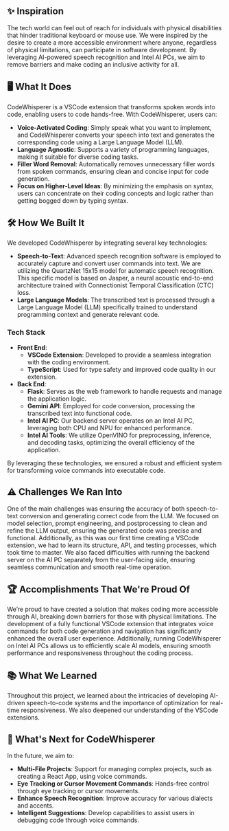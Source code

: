 ## ✨ Inspiration  
The tech world can feel out of reach for individuals with physical disabilities that hinder traditional keyboard or mouse use. We were inspired by the desire to create a more accessible environment where anyone, regardless of physical limitations, can participate in software development. By leveraging AI-powered speech recognition and Intel AI PCs, we aim to remove barriers and make coding an inclusive activity for all.

## 🖥️ What It Does  
CodeWhisperer is a VSCode extension that transforms spoken words into code, enabling users to code hands-free. With CodeWhisperer, users can:
- **Voice-Activated Coding**: Simply speak what you want to implement, and CodeWhisperer converts your speech into text and generates the corresponding code using a Large Language Model (LLM).
- **Language Agnostic**: Supports a variety of programming languages, making it suitable for diverse coding tasks.
- **Filler Word Removal**: Automatically removes unnecessary filler words from spoken commands, ensuring clean and concise input for code generation.
- **Focus on Higher-Level Ideas**: By minimizing the emphasis on syntax, users can concentrate on their coding concepts and logic rather than getting bogged down by typing syntax.

## 🛠️ How We Built It  
We developed CodeWhisperer by integrating several key technologies:  
- **Speech-to-Text**: Advanced speech recognition software is employed to accurately capture and convert user commands into text. We are utilizing the QuartzNet 15x15 model for automatic speech recognition. This specific model is based on Jasper, a neural acoustic end-to-end architecture trained with Connectionist Temporal Classification (CTC) loss.
- **Large Language Models**: The transcribed text is processed through a Large Language Model (LLM) specifically trained to understand programming context and generate relevant code.  

### Tech Stack  
- **Front End**:  
  - **VSCode Extension**: Developed to provide a seamless integration with the coding environment.  
  - **TypeScript**: Used for type safety and improved code quality in our extension.  
- **Back End**:  
  - **Flask**: Serves as the web framework to handle requests and manage the application logic.  
  - **Gemini API**: Employed for code conversion, processing the transcribed text into functional code.  
  - **Intel AI PC**: Our backend server operates on an Intel AI PC, leveraging both CPU and NPU for enhanced performance.  
  - **Intel AI Tools**: We utilize OpenVINO for preprocessing, inference, and decoding tasks, optimizing the overall efficiency of the application.  

By leveraging these technologies, we ensured a robust and efficient system for transforming voice commands into executable code.

## ⚠️ Challenges We Ran Into  
One of the main challenges was ensuring the accuracy of both speech-to-text conversion and generating correct code from the LLM. We focused on model selection, prompt engineering, and postprocessing to clean and refine the LLM output, ensuring the generated code was precise and functional. Additionally, as this was our first time creating a VSCode extension, we had to learn its structure, API, and testing processes, which took time to master. We also faced difficulties with running the backend server on the AI PC separately from the user-facing side, ensuring seamless communication and smooth real-time operation.

## 🏆 Accomplishments That We're Proud Of  
We’re proud to have created a solution that makes coding more accessible through AI, breaking down barriers for those with physical limitations. The development of a fully functional VSCode extension that integrates voice commands for both code generation and navigation has significantly enhanced the overall user experience. Additionally, running CodeWhisperer on Intel AI PCs allows us to efficiently scale AI models, ensuring smooth performance and responsiveness throughout the coding process.

## 📚 What We Learned  
Throughout this project, we learned about the intricacies of developing AI-driven speech-to-code systems and the importance of optimization for real-time responsiveness. We also deepened our understanding of the VSCode extensions.

## 🚀 What's Next for CodeWhisperer  
In the future, we aim to:

- **Multi-File Projects**: Support for managing complex projects, such as creating a React App, using voice commands.  
- **Eye Tracking or Cursor Movement Commands**: Hands-free control through eye tracking or cursor movements.  
- **Enhance Speech Recognition**: Improve accuracy for various dialects and accents.  
- **Intelligent Suggestions**: Develop capabilities to assist users in debugging code through voice commands.  
